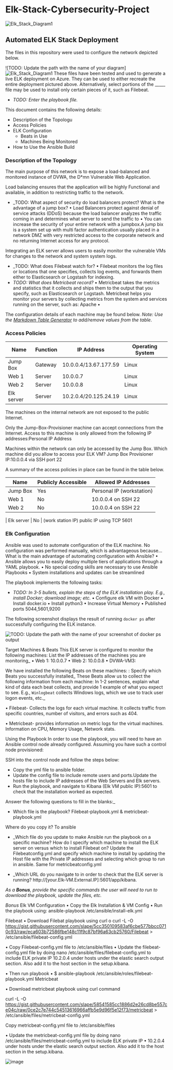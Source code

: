 # Elk-Stack-Cybersecurity-Project
![Elk_Stack_Diagram1](https://user-images.githubusercontent.com/105944451/169668932-0a70486b-21cb-4e4e-b0c3-e837fea192f7.jpg)
## Automated ELK Stack Deployment

The files in this repository were used to configure the network depicted below.

![TODO: Update the path with the name of your diagram]![Elk_Stack_Diagram1](https://user-images.githubusercontent.com/105944451/169668932-0a70486b-21cb-4e4e-b0c3-e837fea192f7.jpg)
These files have been tested and used to generate a live ELK deployment on Azure. They can be used to either recreate the entire deployment pictured above. Alternatively, select portions of the _____ file may be used to install only certain pieces of it, such as Filebeat.

  - _TODO: Enter the playbook file._

This document contains the following details:
- Description of the Topologu
- Access Policies
- ELK Configuration
  - Beats in Use
  - Machines Being Monitored
- How to Use the Ansible Build


### Description of the Topology

The main purpose of this network is to expose a load-balanced and monitored instance of DVWA, the D*mn Vulnerable Web Application.

Load balancing ensures that the application will be highly Functional and available, in addition to restricting traffic to the network.
- _TODO: What aspect of security do load balancers protect? What is the advantage of a jump box?
•	Load Balancers protect against denial of service attacks (DDoS) because the load balancer analyzes the traffic coming in and determines what server to send the traffic to
•	You can increase the security of your entire network with a jumpbox.A jump bix is a system set up with multi factor authentication usually placed in a network DMZ with very restricted access to the corporate network and no returning Internet access for any protocol.

Integrating an ELK server allows users to easily monitor the vulnerable VMs for changes to the network and system system logs.
- _TODO: What does Filebeat watch for? 
•	Filebeat monitors the log files or locations that one specifies, collects log events, and forwards them either to Elasticsearch or Logstash for indexing.
- _TODO: What does Metricbeat record?_
•	Metricbeat takes the metrics and statistics that it collects and ships them to the output that you specify, such as Elasticsearch or Logstash. Metricbeat helps you monitor your servers by collecting metrics from the system and services running on the server, such as: Apache
•	

The configuration details of each machine may be found below.
_Note: Use the [Markdown Table Generator](http://www.tablesgenerator.com/markdown_tables) to add/remove values from the table_.
### Access Policies

| Name       | Function | IP Address            | Operating System |
|------------|----------|-----------------------|------------------|
| Jump Box   | Gateway  | 10.0.0.4/13.67.177.59 | Linux            |
| Web 1      | Server   | 10.0.0.7              | Linux            |
| Web 2      | Server   | 10.0.0.8              | Linux            |
| Elk server | Server   | 10.2.0.4/20.125.24.19 | Linux            |


The machines on the internal network are not exposed to the public Internet. 

Only the Jump-Box-Provisioner machine can accept connections from the Internet. Access to this machine is only allowed from the following IP addresses:Personal IP Address

Machines within the network can only be accessed by the Jump Box. Which machine did you allow to access your ELK VM? Jump Box Provisioner IP:10.0.0.4 via SSH port 22

A summary of the access policies in place can be found in the table below.

| Name       | Publicly Accessible | Allowed IP Addresses                       |
|------------|---------------------|--------------------------------------------|
| Jump Box   |         Yes         | Personal IP (workstation)                  |
| Web 1      |          No         | 10.0.0.4 on SSH 22                         |
| Web 2      |          No         | 10.0.0.4 on SSH 22 
                                          
| Elk server |          No         | (work station IP) public IP using TCP 5601



### Elk Configuration

Ansible was used to automate configuration of the ELK machine. No configuration was performed manually, which is advantageous because...
What is the main advantage of automating configuration with Ansible?
•	Ansible allows you to easily deploy multiple tiers of applications through a YAML playbook.
•	No special coding skills are necessary to use Ansible Playbooks
•	System installations and updates can be streamlined


The playbook implements the following tasks:
- _TODO: In 3-5 bullets, explain the steps of the ELK installation play. E.g., install Docker; download image; etc._
•	Configure elk VM with Docker
•	Install docker.io
•	Install python3
•	Increase Virtual Memory
•	Published ports 5044,5601,9200

The following screenshot displays the result of running `docker ps` after successfully configuring the ELK instance.



![TODO: Update the path with the name of your screenshot of docker ps output](Images/docker_ps_output.png)

Target Machines & Beats
This ELK server is configured to monitor the following machines:
List the IP addresses of the machines you are monitoring_
•	Web 1: 10.0.0.7 
•	Web 2: 10.0.0.8
•	DVWA-VM3:



We have installed the following Beats on these machines:
: Specify which Beats you successfully installed_
These Beats allow us to collect the following information from each machine:
In 1-2 sentences, explain what kind of data each beat collects, and provide 1 example of what you expect to see. E.g., `Winlogbeat` collects Windows logs, which we use to track user logon events, etc._

•	Filebeat- Collects the logs for each virtual machine. It collects traffic from specific countries, number of visitors, and errors such as 404.



•	Metricbeat- provides information on metric logs for the virtual machines. Information on CPU, Memory Usage, Network stats.




Using the Playbook
In order to use the playbook, you will need to have an Ansible control node already configured. Assuming you have such a control node provisioned: 

SSH into the control node and follow the steps below:
- Copy the yml file to ansible folder.
- Update the config file to include remote users and ports.Update the hosts file to include IP addresses of the Web Servers and Elk servers.
- Run the playbook, and navigate to Kibana (Elk VM public IP):5601 to check that the installation worked as expected.

 Answer the following questions to fill in the blanks:_
- Which file is the playbook? Filebeat-playbook.yml & metricbeat-playbook.yml

Where do you copy it? To ansible

- _Which file do you update to make Ansible run the playbook on a specific machine? How do I specify which machine to install the ELK server on versus which to install Filebeat on? Update the Filebeatconfig.yml and specify which machine to install by updating the Host file with the Private IP addresses and selecting which group to run in ansible. Same for metricbeatconfig.yml

- _Which URL do you navigate to in order to check that the ELK server is running? http://[your.Elk-VM.External.IP]:5601/app/kibana.


_As a **Bonus**, provide the specific commands the user will need to run to download the playbook, update the files, etc._


*Bonus*
Elk VM Configuration
•	Copy the Elk Installation & VM Config
•	Run the playbook using: ansible-playbook /etc/ansible/install-elk.yml

Filebeat
•	Download Filebat playbook using curl
o	  curl -L -O https://gist.githubusercontent.com/slape/5cc350109583af6cbe577bbcc0710c93/raw/eca603b72586fbe148c11f9c87bf96a63cb25760/Filebeat > /etc/ansible/filebeat-config.yml

•	Copy Filebeat-config.yml file to /etc/ansible/files
•	Update the filebeat-config.yml file by doing nano /etc/ansible/files/filebeat-config.yml to include ELK private IP 10.2.0.4 under hosts under the elastic search output section. Also add it to the host section in the setup.kibana.  





•	Then run playbook
•	$ ansible-playbook /etc/ansible/roles/filebeat-playbook.yml
Metricbeat

•	Download metricbeat playbook using curl command

curl -L -O https://gist.githubusercontent.com/slape/58541585cc1886d2e26cd8be557ce04c/raw/0ce2c7e744c54513616966affb5e9d96f5e12f73/metricbeat > /etc/ansible/files/metricbeat-config.yml

Copy metricbeat-config.yml file to /etc/ansible/files


•	Update the metricbeat-config.yml file by doing nano /etc/ansible/files/metricbeat-config.yml to include ELK private IP 
•	10.2.0.4 under hosts under the elastic search output section. Also add it to the host section in the setup.kibana. 








![image](https://user-images.githubusercontent.com/105944451/169669100-752e3cd6-d793-4373-ad91-bc113f79f96a.png)
